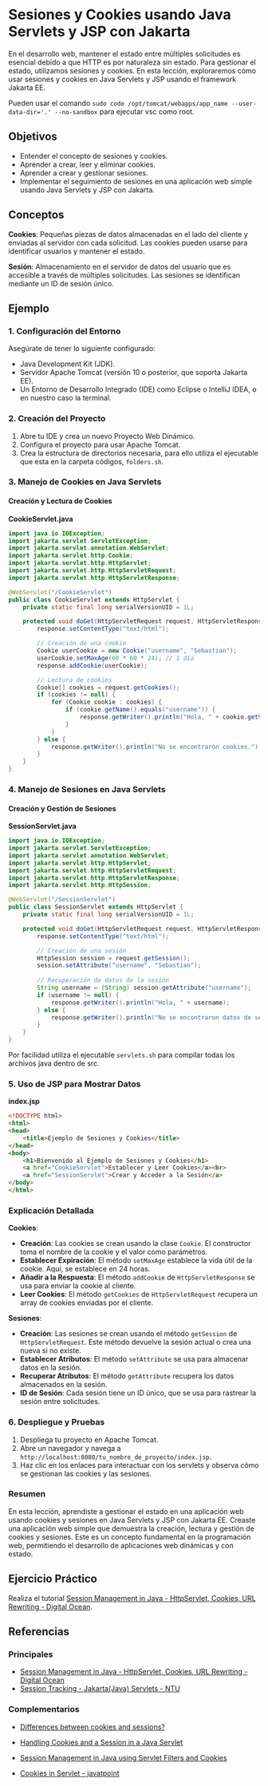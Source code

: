 # Sesiones y Cookies usando Java Servlets y JSP con Jakarta

En el desarrollo web, mantener el estado entre múltiples solicitudes es esencial debido a que HTTP es por naturaleza sin estado. Para gestionar el estado, utilizamos sesiones y cookies. En esta lección, exploraremos cómo usar sesiones y cookies en Java Servlets y JSP usando el framework Jakarta EE.

Pueden usar el comando `sudo code /opt/tomcat/webapps/app_name --user-data-dir='.' --no-sandbox` para ejecutar vsc como root.

## Objetivos

- Entender el concepto de sesiones y cookies.
- Aprender a crear, leer y eliminar cookies.
- Aprender a crear y gestionar sesiones.
- Implementar el seguimiento de sesiones en una aplicación web simple usando Java Servlets y JSP con Jakarta.

## Conceptos

**Cookies**: Pequeñas piezas de datos almacenadas en el lado del cliente y enviadas al servidor con cada solicitud. Las cookies pueden usarse para identificar usuarios y mantener el estado.

**Sesión**: Almacenamiento en el servidor de datos del usuario que es accesible a través de múltiples solicitudes. Las sesiones se identifican mediante un ID de sesión único.

## Ejemplo

### 1. Configuración del Entorno

Asegúrate de tener lo siguiente configurado:

- Java Development Kit (JDK).
- Servidor Apache Tomcat (versión 10 o posterior, que soporta Jakarta EE).
- Un Entorno de Desarrollo Integrado (IDE) como Eclipse o IntelliJ IDEA, o en nuestro caso la terminal.

### 2. Creación del Proyecto

1. Abre tu IDE y crea un nuevo Proyecto Web Dinámico.
2. Configura el proyecto para usar Apache Tomcat.
3. Crea la estructura de directorios necesaria, para ello utiliza el ejecutable que esta en la carpeta códigos, `folders.sh`.

### 3. Manejo de Cookies en Java Servlets

#### Creación y Lectura de Cookies

**CookieServlet.java**
```java
import java.io.IOException;
import jakarta.servlet.ServletException;
import jakarta.servlet.annotation.WebServlet;
import jakarta.servlet.http.Cookie;
import jakarta.servlet.http.HttpServlet;
import jakarta.servlet.http.HttpServletRequest;
import jakarta.servlet.http.HttpServletResponse;

@WebServlet("/CookieServlet")
public class CookieServlet extends HttpServlet {
    private static final long serialVersionUID = 1L;

    protected void doGet(HttpServletRequest request, HttpServletResponse response) throws ServletException, IOException {
        response.setContentType("text/html");

        // Creación de una cookie
        Cookie userCookie = new Cookie("username", "Sebastian");
        userCookie.setMaxAge(60 * 60 * 24); // 1 día
        response.addCookie(userCookie);

        // Lectura de cookies
        Cookie[] cookies = request.getCookies();
        if (cookies != null) {
            for (Cookie cookie : cookies) {
                if (cookie.getName().equals("username")) {
                    response.getWriter().println("Hola, " + cookie.getValue());
                }
            }
        } else {
            response.getWriter().println("No se encontraron cookies.");
        }
    }
}
```

### 4. Manejo de Sesiones en Java Servlets

#### Creación y Gestión de Sesiones

**SessionServlet.java**
```java
import java.io.IOException;
import jakarta.servlet.ServletException;
import jakarta.servlet.annotation.WebServlet;
import jakarta.servlet.http.HttpServlet;
import jakarta.servlet.http.HttpServletRequest;
import jakarta.servlet.http.HttpServletResponse;
import jakarta.servlet.http.HttpSession;

@WebServlet("/SessionServlet")
public class SessionServlet extends HttpServlet {
    private static final long serialVersionUID = 1L;

    protected void doGet(HttpServletRequest request, HttpServletResponse response) throws ServletException, IOException {
        response.setContentType("text/html");

        // Creación de una sesión
        HttpSession session = request.getSession();
        session.setAttribute("username", "Sebastian");
        
        // Recuperación de datos de la sesión
        String username = (String) session.getAttribute("username");
        if (username != null) {
            response.getWriter().println("Hola, " + username);
        } else {
            response.getWriter().println("No se encontraron datos de sesión.");
        }
    }
}
```

Por facilidad utiliza el ejecutable `servlets.sh` para compilar todas los archivos java dentro de src.

### 5. Uso de JSP para Mostrar Datos

**index.jsp**
```html
<!DOCTYPE html>
<html>
<head>
    <title>Ejemplo de Sesiones y Cookies</title>
</head>
<body>
    <h1>Bienvenido al Ejemplo de Sesiones y Cookies</h1>
    <a href="CookieServlet">Establecer y Leer Cookies</a><br>
    <a href="SessionServlet">Crear y Acceder a la Sesión</a>
</body>
</html>
```

### Explicación Detallada

**Cookies**:

- **Creación**: Las cookies se crean usando la clase `Cookie`. El constructor toma el nombre de la cookie y el valor como parámetros.
- **Establecer Expiración**: El método `setMaxAge` establece la vida útil de la cookie. Aquí, se establece en 24 horas.
- **Añadir a la Respuesta**: El método `addCookie` de `HttpServletResponse` se usa para enviar la cookie al cliente.
- **Leer Cookies**: El método `getCookies` de `HttpServletRequest` recupera un array de cookies enviadas por el cliente.

**Sesiones**:

- **Creación**: Las sesiones se crean usando el método `getSession` de `HttpServletRequest`. Este método devuelve la sesión actual o crea una nueva si no existe.
- **Establecer Atributos**: El método `setAttribute` se usa para almacenar datos en la sesión.
- **Recuperar Atributos**: El método `getAttribute` recupera los datos almacenados en la sesión.
- **ID de Sesión**: Cada sesión tiene un ID único, que se usa para rastrear la sesión entre solicitudes.

### 6. Despliegue y Pruebas

1. Despliega tu proyecto en Apache Tomcat.
2. Abre un navegador y navega a `http://localhost:8080/tu_nombre_de_proyecto/index.jsp`.
3. Haz clic en los enlaces para interactuar con los servlets y observa cómo se gestionan las cookies y las sesiones.

### Resumen

En esta lección, aprendiste a gestionar el estado en una aplicación web usando cookies y sesiones en Java Servlets y JSP con Jakarta EE. Creaste una aplicación web simple que demuestra la creación, lectura y gestión de cookies y sesiones. Este es un concepto fundamental en la programación web, permitiendo el desarrollo de aplicaciones web dinámicas y con estado.

## Ejercicio Práctico

Realiza el tutorial [Session Management in Java - HttpServlet, Cookies, URL Rewriting - Digital Ocean](https://www.digitalocean.com/community/tutorials/java-session-management-servlet-httpsession-url-rewriting).

## Referencias

### Principales

- [Session Management in Java - HttpServlet, Cookies, URL Rewriting - Digital Ocean](https://www.digitalocean.com/community/tutorials/java-session-management-servlet-httpsession-url-rewriting)
- [Session Tracking - Jakarta(Java) Servlets - NTU](https://www3.ntu.edu.sg/home/ehchua/programming/java/JavaServlets.html#SessionTracking)


### Complementarios

- [Differences between cookies and sessions?](https://stackoverflow.com/questions/359434/differences-between-cookies-and-sessions)
- [Handling Cookies and a Session in a Java Servlet](https://www.baeldung.com/java-servlet-cookies-session)
- [Session Management in Java using Servlet Filters and Cookies](https://medium.com/@kasunpdh/session-management-in-java-using-servlet-filters-and-cookies-7c536b40448f)

- [Cookies in Servlet - javatpoint](https://www.javatpoint.com/cookies-in-servlet)
